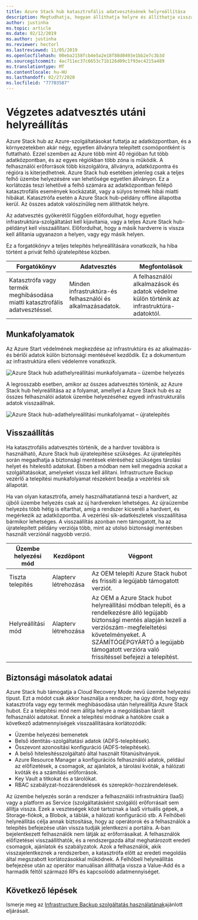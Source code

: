 ```yaml
---
title: Azure Stack hub katasztrofális adatvesztésének helyreállítása
description: Megtudhatja, hogyan állíthatja helyre és állíthatja vissza az infrastruktúra-adatokat Azure Stack központban a katasztrofális adatvesztést követően.
author: justinha
ms.topic: article
ms.date: 02/12/2019
ms.author: justinha
ms.reviewer: hectorl
ms.lastreviewed: 11/05/2019
ms.openlocfilehash: 00eba2158fcb4e5a2e18f88d0493e1bb2e7c3b3d
ms.sourcegitcommit: 4ac711ec37c6653c71b126d09c1f93ec4215a489
ms.translationtype: MT
ms.contentlocale: hu-HU
ms.lasthandoff: 02/27/2020
ms.locfileid: "77703587"
---
```

# <a name="recover-from-catastrophic-data-loss"></a>Végzetes adatvesztés utáni helyreállítás

Azure Stack hub az Azure-szolgáltatásokat futtatja az adatközpontban, és a környezetekben akár négy, egyetlen állványra telepített csomópontként is futtatható. Ezzel szemben az Azure több mint 40 régióban fut több adatközpontban, és az egyes régiókban több zóna is működik. A felhasználói erőforrások több kiszolgálóra, állványra, adatközpontra és régióra is kiterjedhetnek. Azure Stack hub esetében jelenleg csak a teljes felhő üzembe helyezésére van lehetősége egyetlen állványon. Ez a korlátozás teszi lehetővé a felhő számára az adatközpontban fellépő katasztrofális események kockázatát, vagy a súlyos termék hibái miatti hibákat. Katasztrófa esetén a Azure Stack hub-példány offline állapotba kerül. Az összes adatok valószínűleg nem állíthatók helyre.

Az adatvesztés gyökerétől függően előfordulhat, hogy egyetlen infrastruktúra-szolgáltatást kell kijavítania, vagy a teljes Azure Stack hub-példányt kell visszaállítani. Előfordulhat, hogy a másik hardverre is vissza kell állítania ugyanazon a helyen, vagy egy másik helyen.

Ez a forgatókönyv a teljes telepítés helyreállítására vonatkozik, ha hiba történt a privát felhő újratelepítése közben.

| Forgatókönyv                                                           | Adatvesztés                            | Megfontolások                                                             |
|--------------------------------------------------------------------|--------------------------------------|----------------------------------------------------------------------------|
| Katasztrófa vagy termék meghibásodása miatti katasztrofális adatvesztéssel. | Minden infrastruktúra-és felhasználói és alkalmazásadatok. | A felhasználói alkalmazások és adatok védelme külön történik az infrastruktúra-adatoktól. |

## <a name="workflows"></a>Munkafolyamatok

Az Azure Start védelmének megkezdése az infrastruktúra és az alkalmazás-és bérlői adatok külön biztonsági mentésével kezdődik. Ez a dokumentum az infrastruktúra elleni védelemre vonatkozik. 

![Azure Stack hub adathelyreállítási munkafolyamata – üzembe helyezés](media/azure-stack-backup/azure-stack-backup-workflow1.png)

A legrosszabb esetben, amikor az összes adatvesztés történik, az Azure Stack hub helyreállítása az a folyamat, amellyel a Azure Stack hub és az összes felhasználói adatok üzembe helyezéséhez egyedi infrastrukturális adatok visszaállnak. 

![Azure Stack hub-adathelyreállítási munkafolyamat – újratelepítés](media/azure-stack-backup/azure-stack-backup-workflow2.png)

## <a name="restore"></a>Visszaállítás

Ha katasztrofális adatvesztés történik, de a hardver továbbra is használható, Azure Stack hub újratelepítése szükséges. Az újratelepítés során megadhatja a biztonsági mentések eléréséhez szükséges tárolási helyet és hitelesítő adatokat. Ebben a módban nem kell megadnia azokat a szolgáltatásokat, amelyeket vissza kell állítani. Infrastructure Backup vezérlő a telepítési munkafolyamat részeként beadja a vezérlési sík állapotát.

Ha van olyan katasztrófa, amely használhatatlanná teszi a hardvert, az újbóli üzembe helyezés csak az új hardvereken lehetséges. Az újraüzembe helyezés több hétig is eltarthat, amíg a rendszer kicseréli a hardvert, és megérkezik az adatközpontba. A vezérlési sík-adatkészletek visszaállítása bármikor lehetséges. A visszaállítás azonban nem támogatott, ha az újratelepített példány verziója több, mint az utolsó biztonsági mentésben használt verziónál nagyobb verzió.

| Üzembe helyezési mód | Kezdőpont | Végpont                                                                                                                                                                                                     |
|-----------------|----------------|---------------------------------------------------------------------------------------------------------------------------------------------------------------------------------------------------------------|
| Tiszta telepítés   | Alapterv létrehozása | Az OEM telepíti Azure Stack hubot és frissíti a legújabb támogatott verziót.                                                                                                                                          |
| Helyreállítási mód   | Alapterv létrehozása | Az OEM a Azure Stack hubot helyreállítási módban telepíti, és a rendelkezésre álló legújabb biztonsági mentés alapján kezeli a verziószám-megfeleltetési követelményeket. A SZÁMÍTÓGÉPGYÁRTÓ a legújabb támogatott verzióra való frissítéssel befejezi a telepítést. |

## <a name="data-in-backups"></a>Biztonsági másolatok adatai

Azure Stack hub támogatja a Cloud Recovery Mode nevű üzembe helyezési típust. Ezt a módot csak akkor használja a rendszer, ha úgy dönt, hogy egy katasztrófa vagy egy termék meghibásodása után helyreállítja Azure Stack hubot. Ez a telepítési mód nem állítja helyre a megoldásban tárolt felhasználói adatokat. Ennek a telepítési módnak a hatóköre csak a következő adatmennyiségek visszaállítására korlátozódik:

 - Üzembe helyezési bemenetek
 - Belső identitás-szolgáltatási adatok (ADFS-telepítések).
 - Összevont azonosítási konfiguráció (ADFS-telepítések).
 - A belső hitelesítésszolgáltató által használt főtanúsítványok.
 - Azure Resource Manager a konfigurációs felhasználói adatok, például az előfizetések, a csomagok, az ajánlatok, a tárolási kvóták, a hálózati kvóták és a számítási erőforrások.
 - Key Vault a titkokat és a tárolókat.
 - RBAC szabályzat-hozzárendelések és szerepkör-hozzárendelések.

Az üzembe helyezés során a rendszer a felhasználói infrastruktúra (IaaS) vagy a platform as Service (szolgáltatásként szolgáló) erőforrásait sem állítja vissza. Ezek a veszteségek közé tartoznak a IaaS virtuális gépek, a Storage-fiókok, a Blobok, a táblák, a hálózati konfiguráció stb. A Felhőbeli helyreállítás célja annak biztosítása, hogy az operátorok és a felhasználók a telepítés befejezése után vissza tudják jelentkezni a portálra. A-ban bejelentkezett felhasználók nem látják az erőforrásaikat. A felhasználók előfizetései visszaállíthatók, és a rendszergazda által meghatározott eredeti csomagok, ajánlatok és szabályzatok. Azok a felhasználók, akik visszajelentkeznek a rendszerben, a katasztrófa előtt az eredeti megoldás által megszabott korlátozásokkal működnek. A Felhőbeli helyreállítás befejezése után az operátor manuálisan állíthatja vissza a Value-Add és a harmadik féltől származó RPs és kapcsolódó adatmennyiséget.

## <a name="next-steps"></a>Következő lépések

Ismerje meg az [Infrastructure Backup szolgáltatás használatának](azure-stack-backup-best-practices.md)ajánlott eljárásait.
